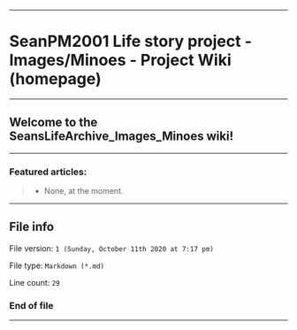 
***

# SeanPM2001 Life story project - Images/Minoes - Project Wiki (homepage)

***

## Welcome to the SeansLifeArchive_Images_Minoes wiki!

***

### Featured articles:

> * None, at the moment.

***

## File info

File version: `1 (Sunday, October 11th 2020 at 7:17 pm)`

File type: `Markdown (*.md)`

Line count: `29`

### End of file

***
